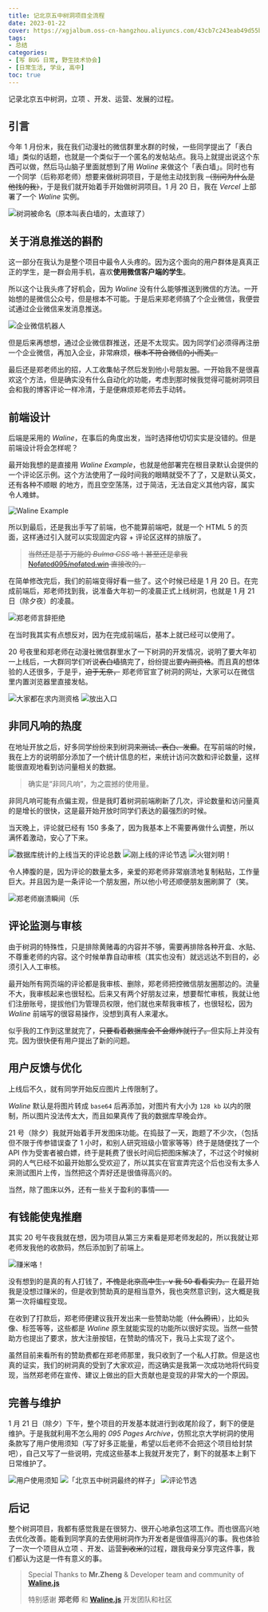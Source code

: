```yaml
---
title: 记北京五中树洞项目全流程
date: 2023-01-22
cover: https://xgjalbum.oss-cn-hangzhou.aliyuncs.com/43cb7c243eab49d55b481gb8/077F38C0-99FA-11ED-8818-40F02F6F7A43.png
tags:
- 总结
categories:
- [写 BUG 日常, 野生技术协会]
- [日常生活, 学业, 高中]
toc: true
---
```

记录北京五中树洞，立项 、开发、运营、发展的过程。

<!--more-->

## 引言

今年 1 月份末，我在我们动漫社的微信群里水群的时候，一些同学提出了「表白墙」类似的话题，也就是一个类似于一个匿名的发帖站点。我马上就提出说这个东西可以做，然后马山脑子里面就想到了用 *Waline* 来做这个「表白墙」。同时也有一个同学（后称郑老师）想要来做树洞项目，于是他主动找到我 ~~（别问为什么是他找的我）~~，于是我们就开始着手开始做树洞项目。1 月 20 日，我在 *Vercel* 上部署了一个 *Waline* 实例。

![树洞被命名（原本叫表白墙的，太直球了）](https://xgjalbum.oss-cn-hangzhou.aliyuncs.com/43cb7c243eab49d55b481gb8/FF81AB61-99FA-11ED-84DE-40F02F6F7A43.png)

## 关于消息推送的斟酌

这一部分在我认为是整个项目中最令人头疼的。因为这个面向的用户群体是真真正正的学生，是一群会用手机，喜欢**使用微信客户端的学生**。

所以这个让我头疼了好机会，因为 *Waline* 没有什么能够推送到微信的方法。一开始想的是微信公众号，但是根本不可能。于是后来郑老师搞了个企业微信，我便尝试通过企业微信来发消息推送。

![企业微信机器人](https://xgjalbum.oss-cn-hangzhou.aliyuncs.com/43cb7c243eab49d55b481gb8/FF5D28E2-99F9-11ED-B378-40F02F6F7A43.png)

但是后来再想想，通过企业微信群推送，还是不太现实。因为同学们必须得再注册一个企业微信，再加入企业，非常麻烦，~~根本不符合微信的小而美。~~

最后还是郑老师出的招，人工收集帖子然后发到他小号朋友圈。一开始我不是很喜欢这个方法，但是确实没有什么自动化的功能，考虑到那时候我觉得可能树洞项目会和我的博客评论一样冷清，于是便麻烦郑老师去手动转。

## 前端设计

后端是采用的 *Waline*，在事后的角度出发，当时选择他切切实实是没错的。但是前端设计将会怎样呢？

最开始我想的是直接用 *Waline Example*，也就是他部署完在根目录默认会提供的一个评论区示例。这个方法使用了一段时间我的眼睛就受不了了，又是默认英文，还有各种不顺眼 的地方，而且空空荡荡，过于简洁，无法自定义其他内容，属实令人难蚌。

![Waline Example](https://xgjalbum.oss-cn-hangzhou.aliyuncs.com/43cb7c243eab49d55b481gb8/FFC9A657-99F9-11ED-9E44-40F02F6F7A43.png)

所以到最后，还是我出手写了前端，也不能算前端吧，就是一个 HTML 5 的页面，这样通过引入就可以实现固定内容 + 评论区这样的排版了。

>~~当然还是基于万能的 *Bulma CSS* 咯！甚至还是拿我 [Nofated095/nofated.win](https://github.com/Nofated095/nofated.win) 直接改的。~~

在简单修改完后，我们的前端变得好看一些了。这个时候已经是 1 月 20 日。在完成前端后，郑老师找到我，说准备大年初一的凌晨正式上线树洞，也就是 1 月 21 日（除夕夜）的凌晨。

![郑老师言辞拒绝](https://xgjalbum.oss-cn-hangzhou.aliyuncs.com/43cb7c243eab49d55b481gb8/008491E8-99FA-11ED-A4BE-40F02F6F7A43.png)

在当时我其实有点想反对，因为在完成前端后，基本上就已经可以使用了。

20 号夜里和郑老师在动漫社微信群里水了一下树洞的开发情况，说明了要大年初一上线后，一大群同学们听说~~表白墙~~搞完了，纷纷提出要~~内测资格~~。而且真的想体验的人还很多，于是乎，~~迫于无奈，~~ 郑老师官宣了树洞的网址，大家可以在微信里内置浏览器里直接发帖。

![大家都在求内测资格](https://xgjalbum.oss-cn-hangzhou.aliyuncs.com/43cb7c243eab49d55b481gb8/01DF18E1-99FA-11ED-800D-40F02F6F7A43.png)
![放出入口](https://xgjalbum.oss-cn-hangzhou.aliyuncs.com/43cb7c243eab49d55b481gb8/0338B55C-99FA-11ED-8EDD-40F02F6F7A43.png)

## 非同凡响的热度

在地址开放之后，好多同学纷纷来到树洞~~来测试、表白、发癫~~。在写前端的时候，我在上方的说明部分添加了一个统计信息的栏，来统计访问次数和评论数量，这样能很直观地看到访问量相关的数据。

>确实是“非同凡响”，为之震撼的使用量。

非同凡响可能有点偏主观，但是我盯着树洞前端刷新了几次，评论数量和访问量真的是增长的很快，这是最开始开放时同学们表达的最强烈的时候。

当天晚上，评论就已经有 150 多条了，因为我基本上不需要再做什么调整，所以满怀着激动，安心了下来。

![数据库统计的上线当天的评论总数](https://xgjalbum.oss-cn-hangzhou.aliyuncs.com/43cb7c243eab49d55b481gb8/03F882F2-99FA-11ED-B149-40F02F6F7A43.png)
![刚上线的评论节选](https://xgjalbum.oss-cn-hangzhou.aliyuncs.com/43cb7c243eab49d55b481gb8/0416E04D-99FA-11ED-BC54-40F02F6F7A43.png)
![火钳刘明！](https://xgjalbum.oss-cn-hangzhou.aliyuncs.com/43cb7c243eab49d55b481gb8/042C643B-99FA-11ED-AFDF-40F02F6F7A43.png)

令人捧腹的是，因为评论的数量太多，亲爱的郑老师非常崩溃地复制粘贴，工作量巨大。并且因为是一条评论一个朋友圈，所以他小号还顺便朋友圈刷屏了（笑。

![郑老师崩溃瞬间（乐](https://xgjalbum.oss-cn-hangzhou.aliyuncs.com/43cb7c243eab49d55b481gb8/04E5F031-99FA-11ED-A6CA-40F02F6F7A43.png)

## 评论监测与审核

由于树洞的特殊性，只是排除黄赌毒的内容并不够，需要再排除各种开盒、水贴、不尊重老师的内容。这个时候单靠自动审核（其实也没有）就远远达不到目的，必须引入人工审核。

最开始所有网页端的评论都是我审核、删除，郑老师把控微信朋友圈那边的。流量不大，我审核起来也很轻松。后来又有两个好朋友过来，想要帮忙审核，我就让他们注册账号，提拔他们为管理员权限，他们就也来帮我审核了，也很轻松，因为 *Waline* 前端写的很容易操作，没想到真有人来灌水。

似乎我的工作到这里就完了，~~只要看着数据库会不会爆炸就行了。~~但实际上并没有完。因为很快便有用户提出了新的问题。

## 用户反馈与优化

上线后不久，就有同学开始反应图片上传限制了。

*Waline* 默认是将图片转成 `base64` 后再添加，对图片有大小为 `128 kb` 以内的限制，所以图片没法传太大，而且如果真传了我的数据库早晚会炸。

21 号（除夕）我就开始着手开发图床功能。在捣鼓了一天，跑题了不少次，（包括但不限于传参错误查了 1 小时，和别人研究班级小管家等等）终于是随便找了一个 API 作为受害者被白嫖，终于是耗费了很长时间后把图床解决了，不过这个时候树洞的人气已经不如最开始那么受欢迎了，所以其实在官宣弄完这个后也没有太多人来测试图片上传，当然把这个弄好还是很值得高兴的。

当然，除了图床以外，还有一些关于盈利的事情——

## 有钱能使鬼推磨

其实 20 号午夜我就在想，因为项目从第三方来看是郑老师发起的，所以我就让郑老师发我他的收款码，然后添加到了前端上。

![赚米咯！](https://xgjalbum.oss-cn-hangzhou.aliyuncs.com/43cb7c243eab49d55b481gb8/0645F558-99FA-11ED-A8C4-40F02F6F7A43.png)

没有想到的是真的有人打钱了，~~不愧是北京高中生，v 我 50 看看实力。~~ 在最开始我是没想过赚米的，但是收到赞助真的是相当意外，我也突然意识到，这大概是我第一次将编程变现。

在收到了打款后，郑老师便建议我开发出来一些赞助功能（~~什么腾讯~~），比如头像、标签等等，这些都是 *Waline* 原生就能实现的功能所以很好实现。当然一些赞助方也提出了要求，放大注册按钮，在赞助的情况下，我马上实现了这个。

虽然目前来看所有的赞助费都在郑老师那里，我只收到了一个私人打款。但是这也真的证实，我们的树洞真的受到了大家欢迎，而这确实是我第一次成功地将代码变现，当然郑老师在宣传、建议上做出的巨大贡献也是变现的非常大的一个原因。

## 完善与维护

1 月 21 日（除夕）下午，整个项目的开发基本就进行到收尾阶段了，剩下的便是维护。于是我就利用不怎么用的 _095 Pages Archive_，仿照北京大学树洞的使用条款写了用户使用须知（写了好多正能量，希望以后老师不会把这个项目给封禁吧），自己又写了一些说明，完成这些基本上我就开发完了，剩下的就基本上剩下日常维护了。

![用户使用须知](https://xgjalbum.oss-cn-hangzhou.aliyuncs.com/43cb7c243eab49d55b481gb8/06FEE51D-99FA-11ED-9355-40F02F6F7A43.png)
![「北京五中树洞最终的样子」](https://xgjalbum.oss-cn-hangzhou.aliyuncs.com/43cb7c243eab49d55b481gb8/071C5826-99FA-11ED-9468-40F02F6F7A43.png)
![评论节选](https://xgjalbum.oss-cn-hangzhou.aliyuncs.com/43cb7c243eab49d55b481gb8/073907FA-99FA-11ED-9E9D-40F02F6F7A43.png)

## 后记

整个树洞项目，我都有感觉我是在很努力、很开心地承包这项工作。而也很高兴地去优化改善。能看到同学真的去使用树洞作为开发者是很值得高兴的事。我也体验了一次一个项目从立项 、开发、运营~~到收米~~的过程，跟我母亲分享完这件事，我们都认为这是一件有意义的事。

>Special Thanks to **Mr.Zheng** & Developer team and community of [**Waline.js**](https://waline.js.org)
>
>特别感谢 **郑老师** 和 [**Waline.js**](https://waline.js.org/en/) 开发团队和社区
